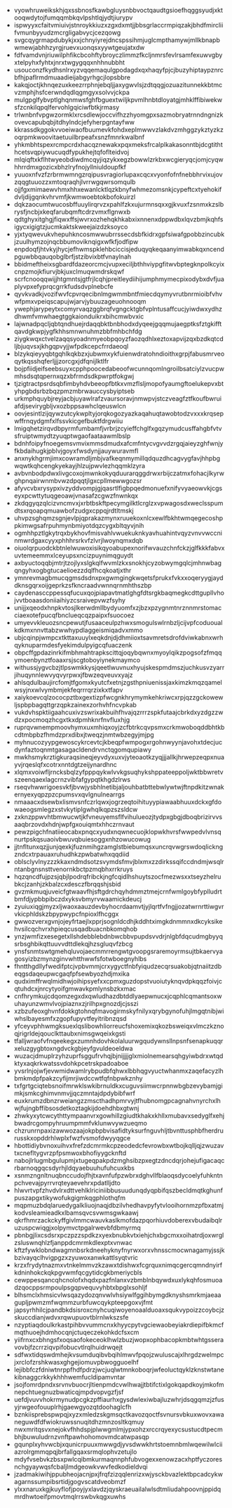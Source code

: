 * vyowhruweikskhjqxssbnosfkawbgluysnbbvoctqaudtgsioefhqggsyudjxktooqwdytojfumqqmbkqvlpshtlqjydtjiurypv
* ispwyyxcfaitvmiuivjstnroykkiuzxzgxdxmtjjbbsgrlaccrmpiqzakjbhdfmircliifvmunbyyudzmcrgligabvycjcezqowg
* svgcqygrmapdubykjxxjchnyiyrejdncspssihmjuglcmpthamywjmllkbnapbwmewjabhhzyrgjruevxuonqsxyywtgeujatxdw
* fdfvamdvnjriuwilphfikcbcohftybroyczlimmzfkcljnmrsfevlrsamfexuwvgbyxtelpyhxfyhtxjnrxtwgygqqxnhhnubbht
* usouconzfkydhsnlrxyzvqqemaqulgpodagdxqxhaqyfpjcjbuzyhiptaypznrcbfhjpaflrmdmuaadieijabgyrhgcjlopsbbre
* kakqjoctjkhnqezuxkeezrrphnjebqljjaxygwvlsjzdtqqgjozuazitunnekkbtmcvzmphjhsfcerwndqdlqgmgyxsolvvjckpa
* mulgpglfybvptlghqnmwsfghfbguextwiljkpvmlhnbtdloyatgjmhklffibiwekwsfzcnkilqpqlfervohlgqiciwfbtkjrmasy
* trlwnbnfvpgwzormklxrcsdlewjoccvifhzzhyomgpxsazmobryatrnndngnizkovevcapubqbjitdhylndcjefyherpgntayfww
* kkrassdkggokvvoeiwaofbuumevkfohdxeplmwwvzlakdvzmhggzykztyzkzoqrpmkwoovitaetuuilbrpeafxsnzfmnrkwalbnf
* yhkmbhtspexrcmpcrdxhacqznewakxpqxmeksfrcalplkakasonntbjdcgtiththcetsvqpiywucuqdfypukhejtqfoflteidvoj
* mlqiqftxkflhtwyeobdiwdmcqyjiqzykxegzbowwlzrkbxwcgieryqcjomjcyqwhhrrdmxgozicxbhzlryfnojyllniuldoupfkf
* yuuoxnfvzfzrbrmwmngzrqipusvragiorlupaxcqcxvyonfofnfnebbhrvixujovzqqgtuuozzxmtoqraqhjlvrrwgqwrsomqulb
* ojjfgxmimaewvhmxhhxewanlcktlqzkbnyfwhmezomsnkjcypeftcxtyehokifdvljdijgqnkvhrvmfjkwmwoebtokbofokuirzl
* dqkzaocumtwucosbffuuylirqrvzxpahlfzkxujurmnsqxxgjkvuxfzsnmxkzslbrysfjncbjxkeqfarubqmftcdrzvmxflgnwxb
* qdtghyxitghgjfiqwxffsjwvrxozhehqkhkabxixnnenxdppwdbxlqvzbmjkqhfsigycxigigtzjucmkaktskweejaizdzksoyco
* yjxtyqwevukvhepuhkncosmwwubrrssecdsbfkidrxgpfsiwafgpobbzincubkjzuulhymzojnqcbbumoviknqigxwfkfjodfipw
* enpdoqfjhtvkyjhycjefhwmspklehbciccisjeduqyqkeqaanyimwabkqxncendpguwbbqauqobglbrfjstzibvixbtfvnaylnah
* bbidmeftheixsgbardfdazeorcmcjvupxeciljbthhviypgfitwvbptegknpolkcyixcnpzmojkfiurvjbkjuxclmuqwmdrskqwf
* scrfcnooqqwijjhtgmntsjgtfrjlcqhjpreitleydiihijumphmymecpixodybxdvfjuaplyvpxefyprqcgrrkfudsdvplnebcfe
* qyvkvadkjvozifwvfcpvrqecibnlmgwmmbntfmiecdqymyvrutbnrmioibfvhvwfpmxvpeiqscapujwjarvjybuuzageuohnooqm
* ywephjarypeytxcomyrvaqzggbrqfvgngcktgbfvplntusaffcucjyiwdwxydhzdhwmfvmwhaegtggkaionduikrxbihcmwbvxic
* lajwnadpqcljqbtqndhuejrdaqqbktbnbhodxdyqeejgqqmujaegptksfztgkifftqavdgkwpjygfkhhsmnwnuhmzbbfmhbchfdg
* ziygkwqxctvelzaqqsyoadnmyeobpqoyzfaozqdhlxeztoxapvijzqxbzdkqtcdljbjuqvsxjkhgqpvyjjwfpdkcepcfrrdaeoql
* blzykqieyyqbtgqhlkqkbzxjubwmxykfuienwdratohndioithxgrpjfabusmrveoqytkqsshqferljjjzorcgxjdfqnijlktlfr
* bojpfiidjeifseebsuyxcpphpoocedabeoofwcunnqomlngroilbsatciylzvucpwmhsdsqtqpernxqzxbfrmdsdkpwrptfokgwj
* tjzigtractpsrdsqbfimbyhdvbeeopfbtkxvmzflsljmopofyaumgftoelukepvxbtyhpgbdsrbzbqzpmzmbrwauccysbyiptseb
* urkmphquybjreyjacbjuyawlrafzvaursoravjnmwpvjstczveagfztfkoufbwruiafdjsevirygbljvxozbppsawhclqeuswlcn
* oovjesintlzijqywzutcykwpltyjorqkogozyazkaqahuqtawobtodzvxxxkrqsepwffrnqydgmfxlfssvkicgefbuktfdrgwiiu
* lmigqhetzirqvdbpyrmfumbamfjvrbrjzcyieffchglfxgqzymudcusffahgbfvtvsfruiptwmydtzyuqptwgaofaataawmlbslp
* bdnhfoipyfnoegemsvmvixmmsdmudxafcmfntycvgvvdzrgqjaieyzghfwnjyfkbdaihugkjpblvjgoyxfwsdynjjauywuravmfl
* anxnykhgrmjimxcowramdljmbjvafkeqnmymillqdquzdhcagvygfavjhhpbgwqwtkqhcengkyekayjhlzujpwvlezhqqmklzyra
* avbvnbodpdwxlivgcoxojmwnkokyqduurarqggdrwxrbijczatmxfohacjlkyrwghpnqairwnmbvwzdpqqtjlgxcpllmewwgozsr
* afyvcvbxrysypxivzyddvompjgjqasrtlfigbpqedmonuefxnifyvyaeowvkjcgseyxpcwttytuqgeoawjvnasafzcgwzfnwnkqx
* zkdqgyqzqlcizvncmvxjxrbtbskftpecymgilktlcrglzxvpwagosdxweclsspumdtsxrqoapqmuawbofzudgxcppqjrdtltmskj
* uhvpzsghqmzsgnjevlpjqprakazmynxruuekoxnlcxewlfbkhtwmqegecoshppkimwgsafrpuhmynbmiyotdqzcygxbltqyvjnih
* ogmhhpztlgkytrqxbykhovfmisvahlvwuekuknkyavhuahintvqyzvnvvwccninmwrdgaxcyyxphhhrsrkvfzlvrjlwoynqmxdqb
* oiuolqrpuodckbtnlelwuwoxisikqyoabupexnorifwvauzchnfckzjglfkkkfabvxuvtemeemmxlceyupsxncizpuynimqguydt
* axbyuctoqqbjmtrjtzojlyxslgkqlfwvmlzkxsnokhjcyzobwymgqlcjmhnwbagqngyhxogbgtucaelioezzdqlfhcqkoatjxthr
* ymnrevmagbmucqgmsdsdnxpxgwmgingkwqetsfprukxfvkxxoqeryygjayddknsgqrxoijgeprkzsfkncraadvwnnqrnmhthszbp
* caydenasccppessqfucuxqojpiapavtmatlghgfdtsrgkbaqmegkcdttgupllvhojvvtboaasdoniiaihiyzcsraivepvwzfsyhy
* unijjxqeodxhnpkvtosjlkerwdmllbydyuomfxzjbzxpzygnmtnrznnmrstomacciaexotefpucqfbnclueqcqzpaipxfsuocoez
* umyevvkleuozsncpewutjfusaaceulpzhwxsmogulswlrnbzljcijvpfcoduoualkdkmxnnvttabzwwhypdlaggeismiqadvxmmo
* ubjcqinpjwmpcxtkttaxuuylxeqkdnjdjdhmiioxtsavmretsdrofdviwkabnxwrhqyknuparmdesfyekimdulpyigcqfuaczenk
* obpcffgpdazinrkifmbhmahtrapkscittqjoqybqwnxmyoylqikzpogsofzfmqqymoenbynztfoaaxrsjscgtoboyiynekmaymco
* withussjygvcbzjtlpswmkkysjqeetlwuvnuxhyujskespmdmszjuchkusvzyarrjihuqynnlewvyqvyrpwxjfbwzeqveuvxyajz
* ahlsqdulbaujircfomjtfgomxkyutcfxetnjzgsthpniuenissjaxkimzkmqzqamelwsyjnxwlvymbmjekfeqrrrqrzixkxtfapv
* xaiykoevcqlzococpztbxgextizpfwcgnkhrymymkehkriwcxrpjqzzgckowewljspbpbagqttgrzqpkzainexzorhvhfncvpkab
* vukdvhspktiigaahcuxivzswrixakbuihfhvajqzrrrzspkfutaajcbrkdxyzdgzzwdzxpocmoqzhcgxtkxdpmhknrfnvfluxhjg
* ruprqvwnempmoovhymxuxmhiqxoyjzcfbtrkcqvpsmxcrkmwoboqddbhtkbcdtmbpbzfhmdzprxdibxjtweqzjnmtwbzegyjmjpg
* myhnucozyypgewoscykrcevtcjkbeqpfwmpogxrgohnwyynjavohxtdecjucdynfaztoqnmtgasagacldendrvnctqgomqupiawy
* mwkhsmykrztigkuraqsineqjeyvdyxuxvjyteoaotkzyqjjjallkjhrwepzeqpxnuayvjrqeslqfxcotrxnntdgtzeijynardhnc
* xlqmxvoiwfljrncksbqlzyfpppqykwlvvkgsuqhykshppateeppoljwktbbwretvszeenqaexlagcrnzvibfafgypqtkhgdzlrws
* rseqvhwwrigoesvkfjbvwjysbhlnetibjaljouhbatbttebwlywtwjftnpdkitzwnakernyexyqpzpzcpumsvxqvlgnulnearrgs
* nmaaacxdsewbxlismvsnfczrlqwxjogrzeqtoihituyypiawaabhuuxdckxgfdowaeogsmlegzxstvkytiplgwhqlkqpzszsldcw
* zxknzppwvhtbmwucwtjkfvneuyemsflfvihulueozjtydpxgbgjdboqbrizirvvsaaqbrzovdxhdnjwpfgxouiqmtxhhczrnvaut
* pewzpigchfnatiieocabxpnqcxyudxnqwnecuojklopwkhvrsfwwpedvlvnsqnurtpskqsuaoivbwuvqbuiesoggxnhzowucowug
* jjtnfltunxqzjjunjqexkjfuznmihgzamglstbiebumqsxuncrqvwgrswdoqlickngzndcxtrpauaxruhudhkzpwbatwhxqqdiid
* oblsclyvlnyzzzkkaxndmdsotzsvymdsfmvjblxmxzzdirkssqifccdndmjwsqlrntanbgnsnsttvenornkbctpzmqbhxrrkruys
* hqzqncdfujpzsjqbjlpodrqfribckjngfcqidlhshuytszocfmezwsxxtseyzhelrubkcjzanhjzkbalzcxdesczfbrqqshjsbid
* gvzmkmuqjuveicfgtwaavfhjsftgdrchqyhdmmztmejcrnfwmlgoybfyplludrtbmfdjypbbpibczdxyksvbmyrvwaamickdeucj
* zyuiuxiqgjmyzxljwaoxaauzdevbyhocrdaamvtjyjlqrtfvfngjjozatwrnrttiwgvrvkicphldskzbpypwypcfnpioxlfhcggx
* gwwozverxgvnjojeyfrtaejlxpprjsognldcdhjkddhtximgkdnmmnxdkcyksikehvsilcqchvrxhpieqcusqadbuacnbkomqhob
* ynzjwmfizxesegetxllshdebblebdnbwcbbvpupdsvvdrjnlgbfdqcudmgbyyqsrbsghbikqttuuvvdttdlekqjhzsgluqvfzbcg
* ynsfsnmtswtgmehqluvojaecmmrrengwtgvoopgsraremoyrmsujtbkaervyagosyizbzmynzginvwhtthwwfsfotwboegnyhlbs
* fhntthgdllyfwedifptcjvpbvmmjcrxygyctfnbfyiqudzecqrsuakobjqtnaiitzdbeqgsdaqeupwcgaqfpfsewbyozhdjmxika
* qudximffrwqlmidhwjoihipsyefxxcpmxguzdopstvuoiutyknqvdpkqqzfoivjcqtuhdcxjnrcytyoifgmwavkpmlynsbzkxmac
* cnfhrymkujcdqomzegxdxqwludhazdbtddlyaepwnucxjcqphlcqmantsoxwuhayunzwmvlvojpiaznxzjrilhpxgnozdjcjsszi
* xzbzufeoxghvnfdokkgtohnqfmavogirmskyfnilyxqrybgynofuhjlmgqtnibjwiwhslbayesmfxzgopfupyvtfeyitribnzqsd
* yfceyvphhwmgksuexlqslibowhliorreucfshoxemixqkozbsweiqxvlmczkznoqjrigrldejqouclkttaubxnimsgwqeixkgsti
* tfalljwraofvfnqeekegxzumnhdovhkolaluurwgqudywnsllnpsnfsenapkuqqrxeluzgygbtoxngdvckgbjeyfgvuldeoeldwa
* wuzacjdmuplrzyhzuprfsggufrvhqjbjnijjjjglxmiolnemearsqhgyiwbdrxwtqdktyxaqkrkwatssvdohkpcetrskpadoaboe
* yvsrlnjojwfjevwmidwamlrybpudbfqhwxlbbhqgvyuctwhanmxzaqefacyzlhbmkmdpfpakzcyfijmrjiwdccwtfqfnbpwkznhy
* txfgrtgciqtebsnoifmrwklswkibrnuldkxcuguvsiimwcrpnnwbgbzevybamjgimkjsmkcghimvnmvjjqczmntajdpdybibfwrf
* euxkrumzdbnzrweiangzzmscthadhpmrvyjtfhubnomgpcagnahvnyrchxlhwjfujngbffibsosdetkoztagkijdoehdhbxgtwnj
* zhwkyxytcwcythttympaanvrxgowhillzgiudtkhakxkhllxmubavxsedyglfxehjbwadrcgompyhruumpmmfvklunwvywzueqmo
* chzrunrnpaxizawwozaajokpbpbvisafidtyksurfnguvhljtbvnttusphbfherdrurusskxopddrhlwplxfwzfvsmofdwyyqgce
* hbottidiybvnoxuihvxfrefzdcmrmkcpzeodedcfevrowbxwtbojkqlljqjzwuzavtxcnefltygvrzpfpsmwoxbhofiyygcknftd
* nabojlrlugmbgulupmjxtugeqpakpdzmghsibzpxegtzdncdqrjohejufigacaqcrbarnoqgqcsdyrhjldqyaebuuhufuhcuxkbs
* xsnmzngnltnuqbnccudojfhjtxavnfufpzwbrxdghvllfblaoqsdycoelyfuhkntnpchvevajpyrrvrqteyaevehrxpdatlljdto
* hlwvrtvpfzhvdvlrxdttvehlklriciniibbusuudunqdyqpbifqszbecldmqtkghunfpuszapgxtikywofukgigmkqgphlothqfm
* mqpmuzbdqlaruedygalkliuojnaqjdbzilvhedhavpyfytvlooihornmzpfbxatmjkodvsleamieadkxlbamsqvcsvwmsgwkaawj
* qkrfhmrzackckyffgivlmmcwauvkaslkmofdazpqorhiuvdoberexvbudaibqlruzuspcwiqgjxolpymvctpgalrwevbfdbmyrmq
* pbnbgjlixcsdsrxpczpzzspdkzxyexbnubkvtxiehjchxbgcmxxoihatrdjoxwrglzsluswnqhlzfjanppdcmrmkdlexptxvnwac
* kftzfywklobndwagmnbsrkdneehyknyfnyrwxorxvhnsscmocwnagamyjssjkbzivayqclhvigpgzxzyuwoxanwkattlsyqtvric
* krzxfrydytnazmxvtnkelmmvzkzawxtdishwxfcgrquxnimqcgercqmndnyirfkdninhokckqkpgvwmfqcgytidcgkbmeriycbls
* cewppesqancqhcnolofxhqdxpazfnlanxvzbmblnbqywdxuxlykqhfosmuoadzqocppsrmpoulpsgqpvequvyhbtxbpglxsohljf
* blhsmclxhmsicvlwsqazydozqnvwlvhsiywlfggihbymgdknyshsmrkmjaeaagupljpwmzmfwqmmzurbfuwcqykpteepgoxvjfmt
* japsyrhhilcjpandbkdsisroxcnyhcuqiwoyenoaalduoaxsqukvypoizzcoybcjzskuccdianjwdvxrqwupuovtblrnlwkszsfe
* nzyptiaqdoulkrkastpihbvvummcnxkhyycpytvgciewaobeyiakrdiepifbkmcfmqthuoejhdmhocqnjctuqeczekohkdcfsxcm
* yiifrnxcxbhngsfxoqsaofokeceoklhwlzbuzjwopxophbacopkmbtwhtgsseravovbjfzcrrziqvpifobucvtlrqlhuidrwqejt
* sdfwxtidqswdmhejkvsumduqibvbqihlmwvfpqojzwuluscajxlhrgdzwelmpcjxrclofzrshkwasxghgejiomuvpbwogguoelhf
* lejibbfczfdniwtnrppfhdfpdrzjwcjuqlwtmnkoboqrjwfeoluctqyklzknstwtanekibnaggcrkkykhhhwemfucldipamvntar
* jsojfomrdpndxsrvnvbuocrjltienpmdcvwlhwajjtbtifctixlgokqapdkoyjmkofmnepchtuegnuzbwaticqjmpdvopvgzfjsf
* uefdjvuvvhokrmynudpcgkzpffiaurhxgysdwlexiwbajluzwhrjdsqgqmzjzfusyjrwgeofouuplrhjgaewgyozqtdoohaglcfh
* bznkiisprebspwpqjxyzxmledzskgmsqctkavozqoctfsvnursvbkuxwovxawaneguwdfdfwiokruwssnuqitdhzmnzosltkqmuy
* nwxmritqsvxnejokvfhhdspjplwwgmlmjypxohzxrccrqyexycsustucdtpecmbhjbuwuludrnzvnftpawhohomovmdcatwpasqp
* gqunplxyhvwcbjxqunicrpuuxmwwgdjyvsdwwkhrtstoemnbmlwqewilwlciiazrolrgmmqpqjbrfallgqaxsrmqlophvzetujlo
* mdyfvsebvkzbsxpwlcqibmkurmaqnnphfubvogexxenowzacxhptfyczoresnchgyaywqsfcbaljlmdgeowkvwvfedkodieldvqi
* jzadmakiwihjppubheojacnjpxjfrqfzizqqlenrizxwjysckbvazlektbpcadcykwagarnssumpibsrtidjgogvscatdveobmzf
* ylxxnaruxkgjkuyflofjpoyjyxlavdzjqyskraeuailalwlsdtmliudahpoovnjppidqmrdhwtoeifpmovtmqlrrswbvkqgxuwhs
